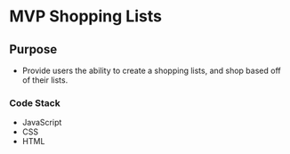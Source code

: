 # MVP Shopping Lists

## Purpose
- Provide users the ability to create a shopping lists, and shop based off of their lists.


### Code Stack
- JavaScript
- CSS
- HTML
